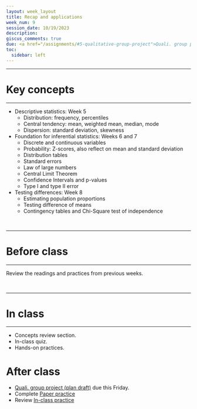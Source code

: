 ```yaml
---
layout: week_layout
title: Recap and applications
week_num: 9
session_date: 10/19/2023
description:
giscus_comments: true
due: <a href="/assignments/#5-qualitative-group-project">Quali. group project (plan draft)</a>
toc:
  sidebar: left
---
```


---
# Key concepts
---

- Descriptive statistics: Week 5
  - Distribution: frequency, percentiles
  - Central tendency: mean, weighted mean, median, mode
  - Dispersion: standard deviation, skewness
- Foundation for inferential statistics: Weeks 6 and 7
  - Discrete and continuous variables
  - Probability: Z-scores, also reflect on mean and standard deviation
  - Distribution tables
  - Standard errors
  - Law of large numbers
  - Central Limit Theorem
  - Confidence Intervals and p-values
  - Type I and type II error
- Testing differences: Week 8
  - Estimating population proportions
  - Testing difference of means
  - Contingency tables and Chi-Square test of independence

<br>

---
# Before class
---

Review the readings and practices from previous weeks.

<br>

---
# In class
---

- Concepts review section.
- In-class quiz.
- Hands-on practices.

# After class

- <a href="/assignments/#5-qualitative-group-project">Quali. group project (plan draft)</a> due this Friday.
- Complete [Paper practice](/assignments/#2-participation)
- Review [In-class practice](/assignments/#2-participation)